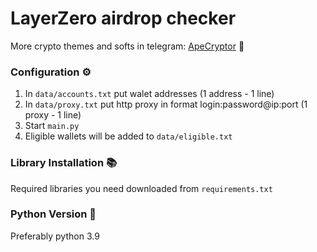 # LayerZero airdrop checker

More crypto themes and softs in telegram: [ApeCryptor](https://t.me/+_xCNXumUNWJkYjAy "ApeCryptor") 🦧

### Configuration ⚙️
1. In `data/accounts.txt` put walet addresses (1 address - 1 line)
2. In `data/proxy.txt` put http proxy in format login:password@ip:port (1 proxy - 1 line)
3. Start `main.py`
4. Eligible wallets will be added to `data/eligible.txt`

### Library Installation 📚

Required libraries you need downloaded from `requirements.txt` 

### Python Version 🐍
Preferably python 3.9
